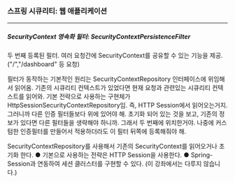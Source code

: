 <h3>스프링 시큐리티: 웹 애플리케이션</h3>
<hr/>
<h5>SecurityContext 영속화 필터: SecurityContextPersistenceFilter</h5>

두 번째 등록된 필터. 여러 요청간에 SecurityContext를 공유할 수 있는 기능을 제공. ("/","/dashboard" 등 요청) 

필터가 동작하는 기본적인 원리는 SecurityContextRepository 인터페이스에 위임해서 읽어옴. 기존의 시큐리티 컨텍스트가 있었다면 현재 요청과 관련있는 시큐리티 컨텍스트를 읽어와. 기본 전략으로 사용하는 구현체가 HttpSessionSecurityContextRepository임. 즉, HTTP Session에서 읽어오는거지. 그러니까 다른 인증 필터들보다 위에 있어야 해. 초기화 되어 있는 것을 보고, 기존의 정보가 있다면 다른 필터들을 생략해야 하니까. 그래서 두 번째에 위치한거야. 나중에 커스텀한 인증필터를 만들어서 적용하더라도 이 필터 뒤쪽에 등록해줘야 해.

SecurityContextRepository를 사용해서 기존의 SecurityContext를 읽어오거나 초기화 한다.
	● 기본으로 사용하는 전략은 HTTP Session을 사용한다.
	● Spring-Session과 연동하여 세션 클러스터를 구현할 수 있다. (이 강좌에서는 다루지 않습니다.)

